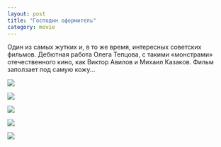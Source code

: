 ```yaml
---
layout: post
title: "Господин оформитель"
category: movie
---
```

Один из самых жутких и, в&#160;то же время, интересных советских фильмов. Дебютная работа Олега Тепцова, с&#160;такими «монстрами» отечественного кино, как Виктор Авилов и&#160;Михаил Казаков. Фильм заползает под самую кожу...

![](https://pics.livejournal.com/quillcraft/pic/000dyg58)

![](https://pics.livejournal.com/quillcraft/pic/000dz0ww)

![](https://pics.livejournal.com/quillcraft/pic/000e0816)

![](https://pics.livejournal.com/quillcraft/pic/000e17ph)

![](https://pics.livejournal.com/quillcraft/pic/000e24y0)
